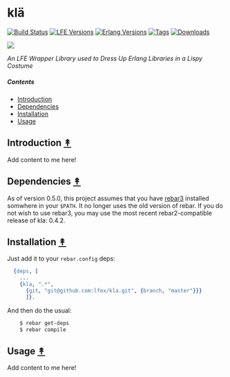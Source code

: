 # klä

[![Build Status][travis badge]][travis] [![LFE Versions][lfe badge]][lfe] [![Erlang Versions][erlang badge]][versions] [![Tags][github tags badge]][github tags] [![Downloads][hex downloads]][hex package]

[![][kla-logo]][kla-logo-large]

*An LFE Wrapper Library used to Dress Up Erlang Libraries in a Lispy Costume*


##### Contents

* [Introduction](#introduction-)
* [Dependencies](#dependencies-)
* [Installation](#installation-)
* [Usage](#usage-)


## Introduction [&#x219F;](#contents)

Add content to me here!


## Dependencies [&#x219F;](#contents)

As of version 0.5.0, this project assumes that you have
[rebar3](https://github.com/rebar/rebar3) installed somwhere in your ``$PATH``.
It no longer uses the old version of rebar. If you do not wish to use rebar3,
you may use the most recent rebar2-compatible release of kla: 0.4.2.


## Installation [&#x219F;](#contents)

Just add it to your ``rebar.config`` deps:

```erlang
  {deps, [
    ...
    {kla, ".*",
      {git, "git@github.com:lfex/kla.git", {branch, "master"}}}
      ]}.
```

And then do the usual:

```bash
    $ rebar get-deps
    $ rebar compile
```


## Usage [&#x219F;](#contents)

Add content to me here!



<!-- Named page links below: /-->

[kla-logo]: priv/images/vikings-small.png
[kla-logo-large]: http://callego.deviantart.com/art/Viking-Clothes-334955145
[github]: https://github.com/lfex/kla
[gitlab]: https://gitlab.com/lfex/kla
[travis]: https://travis-ci.org/lfex/kla
[travis badge]: https://img.shields.io/travis/lfex/kla.svg
[lfe]: https://github.com/rvirding/lfe
[lfe badge]: https://img.shields.io/badge/lfe-1.3.0-blue.svg
[erlang badge]: https://img.shields.io/badge/erlang-17.5%20to%2022.0-blue.svg
[versions]: https://github.com/lfex/kla/blob/master/.travis.yml
[github tags]: https://github.com/lfex/kla/tags
[github tags badge]: https://img.shields.io/github/tag/lfex/kla.svg
[github downloads]: https://img.shields.io/github/downloads/atom/atom/total.svg
[hex badge]: https://img.shields.io/hexpm/v/kla.svg?maxAge=2592000
[hex package]: https://hex.pm/packages/kla
[hex downloads]: https://img.shields.io/hexpm/dt/kla.svg

